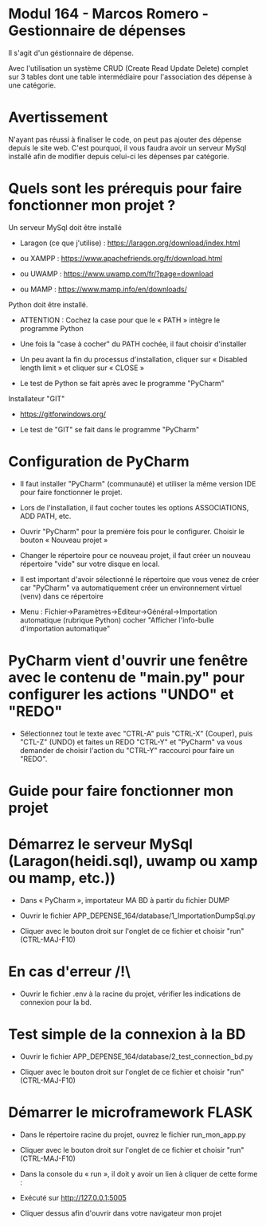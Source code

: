 #  Modul 164 - Marcos Romero - Gestionnaire de dépenses 

Il s'agit d'un géstionnaire de dépense.

Avec l'utilisation un système CRUD (Create Read Update Delete) complet sur 3 tables dont une table intermédiaire pour l'association des dépense à une catégorie.

# Avertissement
N'ayant pas réussi à finaliser le code, on peut pas ajouter des dépense depuis le site web. C'est pourquoi, il vous faudra avoir un serveur MySql installé afin de modifier depuis celui-ci les dépenses par catégorie.

# Quels sont les prérequis pour faire fonctionner mon projet ?

Un serveur MySql doit être installé

- Laragon (ce que j'utilise) : https://laragon.org/download/index.html

- ou XAMPP : https://www.apachefriends.org/fr/download.html

- ou UWAMP : https://www.uwamp.com/fr/?page=download

- ou MAMP : https://www.mamp.info/en/downloads/

Python doit être installé.

- ATTENTION : Cochez la case pour que le « PATH » intègre le programme Python

- Une fois la "case à cocher" du PATH cochée, il faut choisir d'installer

- Un peu avant la fin du processus d'installation, cliquer sur « Disabled length limit » et cliquer sur « CLOSE »

- Le test de Python se fait après avec le programme "PyCharm"

Installateur "GIT"

- https://gitforwindows.org/

- Le test de "GIT" se fait dans le programme "PyCharm"

# Configuration de PyCharm

- Il faut installer "PyCharm" (communauté) et utiliser la même version IDE pour faire fonctionner le projet.

- Lors de l'installation, il faut cocher toutes les options ASSOCIATIONS, ADD PATH, etc.

- Ouvrir "PyCharm" pour la première fois pour le configurer. Choisir le bouton « Nouveau projet »

- Changer le répertoire pour ce nouveau projet, il faut créer un nouveau répertoire "vide" sur votre disque en local.

- Il est important d'avoir sélectionné le répertoire que vous venez de créer car "PyCharm" va automatiquement créer un environnement virtuel (venv) dans ce 
répertoire

- Menu : Fichier->Paramètres->Editeur->Général->Importation automatique (rubrique Python) cocher "Afficher l'info-bulle d'importation automatique"

# PyCharm vient d'ouvrir une fenêtre avec le contenu de "main.py" pour configurer les actions "UNDO" et "REDO"

- Sélectionnez tout le texte avec "CTRL-A" puis "CTRL-X" (Couper), puis "CTL-Z" (UNDO) et faites un REDO "CTRL-Y" et "PyCharm" va vous demander de choisir l'action du "CTRL-Y" raccourci pour faire un "REDO".

# Guide pour faire fonctionner mon projet

# Démarrez le serveur MySql (Laragon(heidi.sql), uwamp ou xamp ou mamp, etc.))

- Dans « PyCharm », importateur MA BD à partir du fichier DUMP

- Ouvrir le fichier APP_DEPENSE_164/database/1_ImportationDumpSql.py

- Cliquer avec le bouton droit sur l'onglet de ce fichier et choisir "run" (CTRL-MAJ-F10)

# En cas d'erreur /!\

- Ouvrir le fichier .env à la racine du projet, vérifier les indications de connexion pour la bd.

# Test simple de la connexion à la BD

- Ouvrir le fichier APP_DEPENSE_164/database/2_test_connection_bd.py

- Cliquer avec le bouton droit sur l'onglet de ce fichier et choisir "run" (CTRL-MAJ-F10)

# Démarrer le microframework FLASK

- Dans le répertoire racine du projet, ouvrez le fichier run_mon_app.py

- Cliquer avec le bouton droit sur l'onglet de ce fichier et choisir "run" (CTRL-MAJ-F10)

- Dans la console du « run », il doit y avoir un lien à cliquer de cette forme :

-   Exécuté sur http://127.0.0.1:5005

- Cliquer dessus afin d'ouvrir dans votre navigateur mon projet
